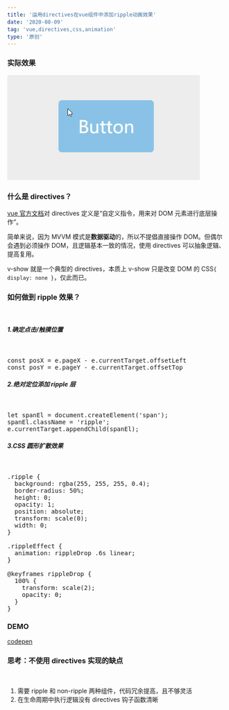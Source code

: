 ```yaml
---
title: '运用directives在vue组件中添加ripple动画效果'
date: '2020-08-09'
tag: 'vue,directives,css,animation'
type: '原创'
---
```


### 实际效果

![Ripple Effect](../../../static/images/ripple-effect-by-vue-directives/ripple-effect.gif)

### 什么是 directives？

<a href="https://cn.vuejs.org/v2/guide/custom-directive.html" target="_blank">vue 官方文档</a>对 directives 定义是“自定义指令，用来对 DOM 元素进行底层操作”。

简单来说，因为 MVVM 模式是**数据驱动**的，所以不提倡直接操作 DOM。但偶尔会遇到必须操作 DOM，且逻辑基本一致的情况，使用 directives 可以抽象逻辑、提高复用。

v-show 就是一个典型的 directives，本质上 v-show 只是改变 DOM 的 CSS`{ display: none }`，仅此而已。

### 如何做到 ripple 效果？

<br />

##### 1.确定点击/触摸位置

<br />
<pre>
const posX = e.pageX - e.currentTarget.offsetLeft
const posY = e.pageY - e.currentTarget.offsetTop
</pre>

##### 2.绝对定位添加 ripple 层

<br />

<pre>
let spanEl = document.createElement('span');
spanEl.className = 'ripple';
e.currentTarget.appendChild(spanEl);
</pre>

##### 3.CSS 圆形扩散效果

<br />

<pre>
.ripple {
  background: rgba(255, 255, 255, 0.4);
  border-radius: 50%;
  height: 0;
  opacity: 1;
  position: absolute;
  transform: scale(0);
  width: 0;
}

.rippleEffect {
  animation: rippleDrop .6s linear;
}

@keyframes rippleDrop {
  100% {
    transform: scale(2);
    opacity: 0;
  }
}
</pre>

### DEMO

<a href="https://codepen.io/alexanderzhao/pen/NWrrxRy" target="_blank">codepen</a>

### 思考：不使用 directives 实现的缺点

<br />

1. 需要 ripple 和 non-ripple 两种组件，代码冗余提高，且不够灵活
2. 在生命周期中执行逻辑没有 directives 钩子函数清晰
